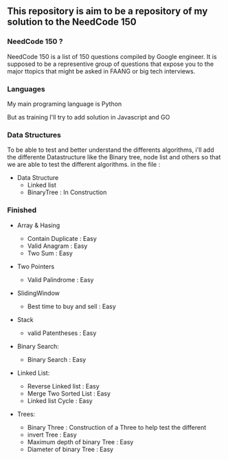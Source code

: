 ## This repository is aim to be a repository of my solution to the NeedCode 150

### NeedCode 150 ?

NeedCode 150 is a list of 150 questions compiled by Google engineer. It is supposed to be a
representive group of questions that expose you to the major ttopics that might be asked in FAANG
or big tech interviews.

### Languages

My main programing language is Python

But as training I'll try to add solution in Javascript and GO

### Data Structures

To be able to test and better understand the differents algorithms, i'll add the differente Datastructure
like the Binary tree, node list and others so that we are able to test the different algorithms.
in the file :

- Data Structure
  - Linked list 
  - BinaryTree : In Construction

### Finished

- Array & Hasing

  - Contain Duplicate : Easy
  - Valid Anagram : Easy
  - Two Sum : Easy

- Two Pointers

  - Valid Palindrome : Easy

- SlidingWindow

  - Best time to buy and sell : Easy

- Stack

  - valid Patentheses : Easy

- Binary Search:

  - Binary Search : Easy

- Linked List:

  - Reverse Linked list : Easy
  - Merge Two Sorted List : Easy
  - Linked list Cycle : Easy

- Trees:
  - Binary Three : Construction of a Three to help test the different
  - invert Tree : Easy
  - Maximum depth of binary Tree : Easy
  - Diameter of binary Tree : Easy
